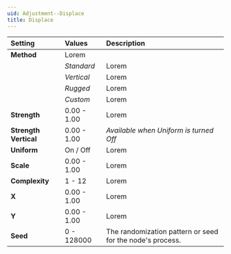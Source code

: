 ```yaml
---
uid: Adjustment--Displace
title: Displace
---
```


| Setting               | Values      | Description                                               |
| :-------------------- | :---------- | :-------------------------------------------------------- |
| **Method**            | Lorem       |
|                       | *Standard*  | Lorem                                                     |
|                       | *Vertical*  | Lorem                                                     |
|                       | *Rugged*    | Lorem                                                     |
|                       | *Custom*    | Lorem                                                     |
| **Strength**          | 0.00 - 1.00 | Lorem                                                     |
| **Strength Vertical** | 0.00 - 1.00 | *Available when Uniform is turned Off*                    |
| **Uniform**           | On / Off    | Lorem                                                     |
| **Scale**             | 0.00 - 1.00 | Lorem                                                     |
| **Complexity**        | 1 - 12      | Lorem                                                     |
| **X**                 | 0.00 - 1.00 | Lorem                                                     |
| **Y**                 | 0.00 - 1.00 | Lorem                                                     |
| **Seed**              | 0 - 128000  | The randomization pattern or seed for the node's process. |



